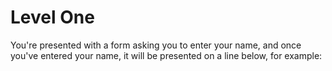 # Level One

You're presented with a form asking you to enter your name, and once you've entered your name, it will be presented on a line below, for example:




